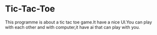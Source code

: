 # Tic-Tac-Toe
This programme is about a tic tac toe game.It have a nice UI.You can play with each other and with computer,it have ai that can play with you.
